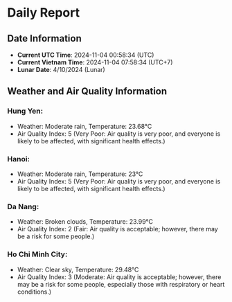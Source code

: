 # Daily Report
## Date Information
- **Current UTC Time**: 2024-11-04 00:58:34 (UTC)
- **Current Vietnam Time**: 2024-11-04 07:58:34 (UTC+7)
- **Lunar Date**: 4/10/2024 (Lunar)

## Weather and Air Quality Information

### Hung Yen:
- Weather: Moderate rain, Temperature: 23.68°C
- Air Quality Index: 5 (Very Poor: Air quality is very poor, and everyone is likely to be affected, with significant health effects.)

### Hanoi:
- Weather: Moderate rain, Temperature: 23°C
- Air Quality Index: 5 (Very Poor: Air quality is very poor, and everyone is likely to be affected, with significant health effects.)

### Da Nang:
- Weather: Broken clouds, Temperature: 23.99°C
- Air Quality Index: 2 (Fair: Air quality is acceptable; however, there may be a risk for some people.)

### Ho Chi Minh City:
- Weather: Clear sky, Temperature: 29.48°C
- Air Quality Index: 3 (Moderate: Air quality is acceptable; however, there may be a risk for some people, especially those with respiratory or heart conditions.)
